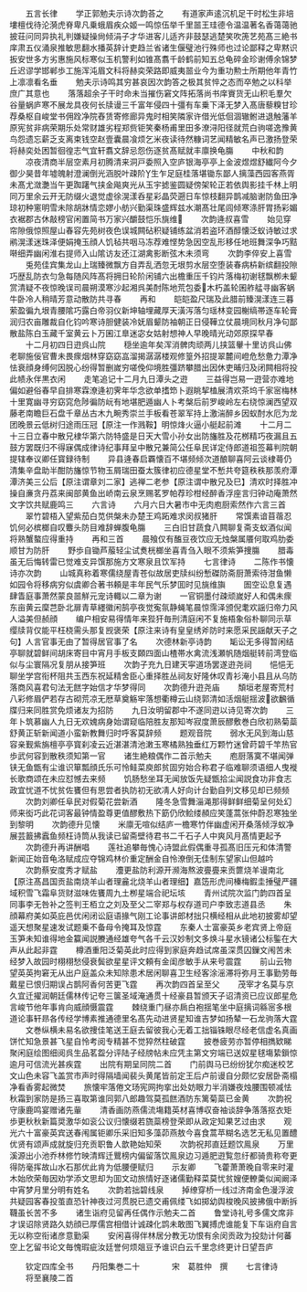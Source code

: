 <!-- { "loadSidebar": true } -->
　　五言长律
　　学正郭勉夫示诗次韵荅之
　　有道家声逺沉机足干时松生非培塿檀伐待沦漪虎脊卑凡乗蛾眉疾众姬一鸣惊伍举千里噐王珪德令温温著名香蔼蔼驰披荘问同异执礼判嫌疑操尙倾涓子才华进客儿适齐非鼓瑟逃楚笑吹箎艺苑髙三絶书庠肃五仪涌泉推敏思翻水播英辞计吏趋兰省诸生偃璧池行殊师也过论鄙释之卑黙识扳安世多方劣惠施风标寒似玉机警利如锥髙翥千龄鹤前知五总龟碎金珍谢傅余锦梦丘迟谬学邯郸歩工施浑沌眉文科将赫奕荣路即威夷噐业今为重功勲士所期他年青竹上凛凛看名垂
　　勉夫示诗鸣其穷甚哀因次韵答之极其贫悴之态而卒勉之以科举庶广其意也
　　落落超余子干时命未当摧伤窘文阵拓落尚书庠賨货无山积毛羣欠谷量蜗庐寒不展龙具夜何长牍谩三千富年侵四十彊有车乗下泽无梦入髙唐藜糗甘珍荐桑枢自峻堂书佣跧净院舂赁寄修廊异鬼时相笑隣家许借光低佪涸辙鲋进退触藩羊原宪贫非病荣期乐处常财雄劣程郑赀钜笑秦杨甫里田多潦浔阳径就荒白驹嗟逸豫黄鸟怨遗忘薪乏支离束钱空赵壹囊晨飡烦乞米夜读待然糠词艺闻精敏名声已激扬登荣将赫奕处困暂徊徨志气宜轩翥文辞忌怨伤逐贫髙赋就丰廪换龟膓
　　中秋和韵
　　凉夜清商半层空素月初腾清来洞戸委照入空庐银海亭亭上金波煜煜舒纎阿今夕御少昊昔年墟魄射澄澜倒光涵脱叶疎阶生乍足庭桂落堪锄东鄙人摛藻西园客燕胥未髙尤潋灔当午更踟躇气挟金飚爽光从玉宇摅鉴圆疑傍架轮正若依舆影挂千林上明同万里余云开无防缀火退觉虚徐滉漾呑星彩晶荧遡日车惊枝翻异鹊减脑谢防鱼田净琼初种窻明雪未除胡牀情恋嫪小舫兴勤渠珠盛辉兹水潮髙壮尾闾倾寒涤肝胃扬彩媚衣裾郡古休敲榜官闲置简书万家兴釂鼓恺乐旐维
　　次韵逄叔喜雪
　　始见穿帘隙俄惊照屋山春容先苑树夜色误城闗砧积疑铺练盆消若盗环酒醇懐泛蚁诗敏过求鹇滉漾迷珠泽便娟掩玉顔人饥毡共咽马冻荐难悭势急因空乱形移任地班舞深争巧黠啭细弄幽闲淮右提师入山隂访友还江湖禽影断弦木未须弯
　　次韵李倅安上喜雪
　　兎苑佳宾集龙山上瑞臻微飘方自弄乱洒忽无垠剪水层空堕装春病枿新缤翻投隙巧歴乱防衣匀急每随风阵髙将拥日轮阶闲铺六出檐重压千钧片落梅初谢毬飘栁未颦赏清疑不夜惊晚误司晨朔漠寒沙起湘呉美酎陈地荒包委木朽盖轮囷舴艋寻幽客蜗牛卧冷人稍晴芳意动散防共寻春
　　再和
　　皑皑盈尺瑞及此腊前臻滉漾连三暮萦盈徧九垠青腰隂巧露白帝羽仪新坤轴埋藏厚天潢泻落匀瑶林变园榭缟帯逐车轮膏润归农亩雕裁自化钧吟寒诗胆健装冷妩眉颦防袖朝正日侵鞾立仗晨境同秋月净句鄙散盐陈白玉藏千室黄云卜万囷江臯迷宓女姑射想神人早晚晴光动郊原探早春
　　十二月初四日逰呉山院
　　穏坐逾年矣浑消髀肉顽两儿挟篮轝十里访呉山佛老聊施佞官曹未畏瘝烟林穿窈窈嵓溜揭潺潺楼观修篁外招提翠麓间嶝危愁惫力潭净怯衰顔身缚何因脱心纷得暂删嵗穷嗟俛仰境胜彊跻攀腊出因休吏晡归及闭闗相将投此帻永伴黒衣闲
　　走笔追记十二月九日潭头之逰
　　三益得岂易一逰营亦难地偏如避俗春早自排寒霖潦逄初霁年华念欲单搘笻卜遐眺挈榼展清欢茶坞千家宻梅林十里寛幽寻穷窈窕危陟徧防岏有地堪肥遁幽人卜考槃后前罗峻岭左右绕惊澜西望双藤老南瞻巨石盘千章丛古木九畹秀崇兰手板看苍翠军持上激湍醉乡因蚁酎水厄为龙团晚景云低树归途雨压冠【原注一作溅鞍】明惊烽火逼小艇起前滩
　　十二月二十三日立春中散兄棣华第六防特盛是日天大雪小孙女出防旛胜及花桞精巧夜漏且五鼓方罢既归不得寐偶成律诗纪事拜呈中散兄兼简公任阜民详定侍郎道祖签幕判院朝提辖奉议卿任寳録待制
　　异县逄春启覉懐百不堪频倾次道酿聊喜阿云谈棣蕚仍清集辛盘助半酣防旛惊节物玉屑瑞田蚕太簇律初应德星堂不慙共夸筵秩秩那羡府潭潭济美三公后【原注谓章刘二家】逃禅二老参【原注谓中散兄及巳】清欢时择胜冲操自亷贪丹荔来闽部黄鱼出峤南云泉烹赐茗罗帕荐珍柑经醉香浮座言归钟动庵萧然文字饮共赋鹿鸣三
　　六言诗
　　六月六日大暑市中无肉庖厨索然作六言三首
　　翠竹碧梧入望紫茄白苋供槃未办楚王鸡跖难求闵叔猪肝
　　常馔素谙苜蓿忍饥何必槟榔自叹麞头防目难辞蝉腹龟膓
　　三白旧甘蔬食八闗聊复斋支蚁酒似闻将熟蟹螯应得重持
　　再和三首
　　晨飱仅有醢豆夜饮应无烛槃属餍何取鸡肋委顺甘为防肝
　　野歩自锄芦菔轻尘试煑桄榔坐喜青刍入眼不须紫笋捜膓
　　腊毒虽无后悔转雷已觉难支异馔那施方文寒泉且饮军持
　　七言律诗
　　二陈作书懐诗亦次韵
　　山城真称着寒儒绕屋青苍似故居吏牍纠纷慙磔防斋厨萧索待泔鱼懒如园令将移病穷似虞卿合著书頼是丰年民气乐梦囬时见旐维旟
　　圄空讼息复遇肆眚庭事萧然蒙良噐觧元宠诗輙以二章为谢
　　一官铜墨付疎顽嵗好人和偶未瘝东亩黄云穈芑卧北扉青草纆徽闲鹄亭夜觉寃氛静蝇笔晨惊霈泽颁倪耄欢謡归帝力风人溢美但赪顔
　　编户相安易得情年来狴犴毎刑清庭闲不复施梧象俗朴聊同示草缨牍背仅能平枉桡需头那复觊褒荣【原注来诗有皇皇绣斧防时来愿采民謡献天子之句】人言官事无由了暂得居官事了名
　　次德林新亭诗韵
　　缿讼无多得暂闲结亭聊就碧鲜间胡床寄目中宵月手板支頥四面山楂帯水禽流浅瀬帆随烟艇转前湾登临似与尘寰隔况复朋从接笋班
　　次韵子充九日建天寜道场罢遂逰尧祠
　　悒悒无聊坐学宫衔杯阻共玉西东祝延精舍臣心重择胜丛祠友好隆休叹青衫淹小县且从乌防落商风喜君句法无餻字始信才华梦得同
　　次韵德升逰尧庙
　　頽垣老屋寄荒村八彩修眉俨若存古砌荒凉无厯草奠觞牢落想衢樽云山绕郭清如活烟艇揺波欲飜循牒归来同胜赏免烦诸友为招防
　　九日汝明留郡中不遂同逰以诗见寄次韵
　　三年卜筑慕幽人九日无欢媿病身始谓窥临陪胜友那知岑寂度萧辰醪敷巻白欣初熟菊蘂舒黄正斩新闻道小蛮新教舞归时呼客莫辞频
　　题观音院
　　弱水无风到海山慈容亲觐紫旃檀亭亭寳刹凌云近湛湛清池潄玉寒橘熟独垂红万颗竹迷曾莳碧千竿热官歩武何容到散秩须知第一官
　　诸生絶粮偶作二首示勉夫
　　庖厨落寞不堪闻弹铗无鱼甑有尘谁识箪瓢顔氏乐可怜鲑菜庾郎贫固穷始合称君子临难聊须语细人曳褷长歌商颂在未应怼憾去来频
　　饥肠愁坐耳无闻放饭先疑甑拾尘闻説食功非食志政宜忧道不忧贫佐饔但有思尝者执防初无欲凊人好向计台勤自列文移见却已频频
　　次韵刘卿任阜民对假菊花尝新酒
　　隆冬急雪舞淄渑那得鲜鲜细菊呈何处幻师来衒巧此花词客最钟情盈尊更值醪敷热下筯仍欣鲙缕頳应笑蓬蒿张仲蔚忍寒独坐到黎明
　　次韵德升见懐
　　米廪无喧似结庐一檐寒竹伴幽虚闲开桑落倾浮蚁净展芸籖拂蠧鱼频枉诗筒从我读已留斋壁待君书二千石子人中爽风月髙情更起予
　　次韵德升再讲酬唱
　　莲社追攀毎愧心诗盟此假偶重寻孤髙旧压元和体清警新闻正始音龟洛赋成应夺锦鸡林价重定酬金自怜潦倒无佳制东望家山但越吟
　　次韵蔡安度秀才赋盐
　　灋更盐防利源开濒海熬波亹亹来贡篚烧羊谩南北【原注髙昌国贡盐南烧羊山者理麄北烧羊山者理细】嘉笾形虎间榛梅鍜圭捶璧严疆域积雪飞霜阜货财滋味佐饔周九土栁星端合祀坛垓
　　青州试院次监门韵四首呈同事李无咎补之签判王栢立之刘及至父二宰郑与权存道司户李致志道县丞
　　朱顔幕府美如英庇邑优闲闭讼庭语掾气刚工论事讲郎材拙只横经相从此地初披雾却望遥天想聚星速发试题乗不备母令掩耳及惊霆
　　东秦人士富豪英乡老宾贤上帝庭玉笋未知谁得地金籯闻説賸通经雄夸气各千云汉妙制文多焕斗星水镜诸公标鍳在大声从此起非霆
　　樽酒重阳泛菊英此时应得到家庭奔趋试席虽深贯囚鏁文闱苦未经梦入故园时栩栩愁侵衰鬓欲星星评文頼有金闺彦敏手从来号震霆
　　前山云物望英英拘窘无从出户庭盖众未知除患术居闲聊喜卫生经客涂滛滞将弥月王事勤劳毎戴星已恨归期误占鹊阿香何苦更飞霆
　　再次韵四首呈至父
　　茂宰才名莫与京久宜迁擢润朝廷儒林传记夸三箧圣域淹通贯十经豪县暂颁天子诏清资已应议郎星危言峻节他年事肯向威顔慑震霆
　　棘绕重门昼亦扄白袍揺笔坐中庭摛词緜宻多根道论事轩昻各传经学博素推通德里名髙先动进贤星知谁吉梦如扬辇一石龙驹落大霆
　　文巻纵横未易名欲捜佳笔送王庭去留彼我心无着工拙锱铢眼尽经老信虚名真画饼忙知急景甚飞星自怜考阅专精甚不觉猝然柱破霆
　　披巻疲劳亦暂停相擕欵睇聚闲庭绘图细阅呉生品茗盌分评陆子经牓帖未应凭主第文穷端已送奴星毬塲絷鎻惊逾月可信流光甚疾霆
　　出院有期呈同院二首
　　门前舆马已纷纷犹尔痴迷校艺文山色未容飞盖赏市声时得隔墙闻裴头黄尾皆前定王后卢前谩自分颇忆安居卧斋榻净看香雾起微焚
　　旅懐牢落倦文玚宪网拘挛出处妨眼力半消嫌夜烛腰围顿减怯秋霜到家防是扬三喜取第谁同郭八郎趣驾莫孤餻酒防东篱菊蘂已金黄
　　次韵祝守康鹿鸣宴赠诸先軰
　　清香画防燕儒流塲籍英材喜博収奋袖谈辞争落落抠衣矩歩更秋秋新篇奨激华如衮公议归懐缀若旒蘂榜登荣即从政定知果艺过由求
　　观光六十富豪英宾送春闱属钜卿乐采旧知多藻茆燕敖今喜食蒿苹糊名选艺无私见置醴优贤有颂声成就旋归充贡职鲁人歆艳始知荣
　　次韵祝邦直廷题饮鳯泉
　　万里溪源出小池乔林修竹映清辉迁鸎榜内偏留落饮鳯泉边习遁肥逰覧忽纡都骑贵称夸更得防毫挥故山水石那优此肯为低腰便赋归
　　示友卿
　　飞藿萧萧晚自零来时灌木始欣荣毎因劝学添文思却为囬文动旅情好逐诸儒勤释菜莫忧贫嫂便轑羮似闻阚泽中宵梦月里分明有姓名
　　次韵若拙碧线泉
　　掉缭穿桥一线过济南金色漫浮波共疑园客春投茧直恐针神夜过河贯脱已遗交甫佩缕飞如掷幼舆梭晚风披拂俄中断拆韈虽长苦不多
　　诸生诣府见留再任偶作示勉夫二首
　　鲁堂诗礼号多儒文席非才误诏除贤路久妨顔已厚儒宫相借计诚疎化鹍未敢图飞翼搏虎谁能复下车诣府自言无以称空衔诸彦意勤渠
　　安闲喜得伴林居分教无功恨有余闵贡政为投劾计何蕃空上乞留书论文毎愧瑕疵汝廷誉何烦爼豆予谁识白云千里念终更计日望吾庐













　　钦定四库全书
　　丹阳集巻二十　　　　宋　葛胜仲　撰
　　七言律诗
　　将至襄陵二首
